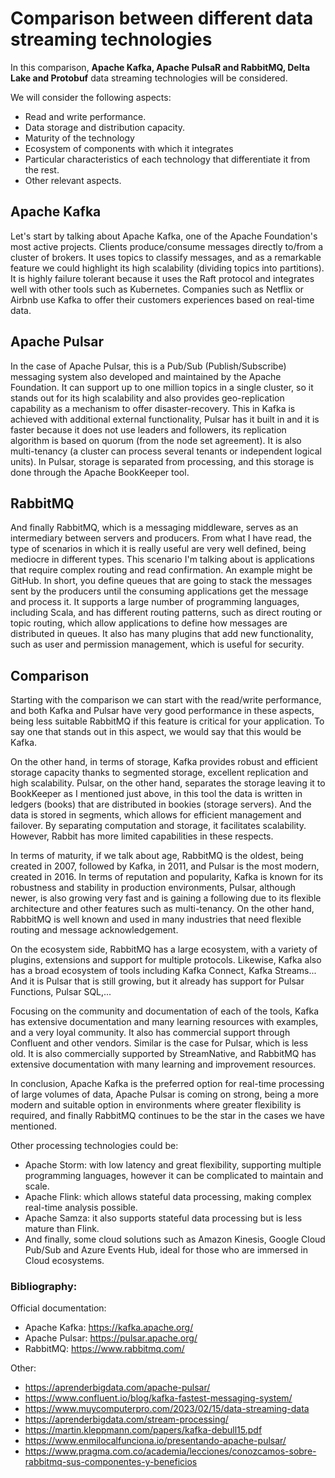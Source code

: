 # Comparison between different data streaming technologies

In this comparison, **Apache Kafka, Apache PulsaR and RabbitMQ, Delta Lake and Protobuf** data streaming technologies
will be considered.

We will consider the following aspects:
- Read and write performance.
- Data storage and distribution capacity.
- Maturity of the technology
- Ecosystem of components with which it integrates
- Particular characteristics of each technology that differentiate it from the rest.
- Other relevant aspects.

## Apache Kafka
Let's start by talking about Apache Kafka, one of the Apache Foundation's most active projects. Clients produce/consume
messages directly to/from a cluster of brokers. It uses topics to classify messages, and as a remarkable feature we
could highlight its high scalability (dividing topics into partitions). It is highly failure tolerant because it uses the
Raft protocol and integrates well with other tools such as Kubernetes. Companies such as Netflix or Airbnb use Kafka to
offer their customers experiences based on real-time data.


## Apache Pulsar
In the case of Apache Pulsar, this is a Pub/Sub (Publish/Subscribe) messaging system also developed and maintained by the
Apache Foundation. It can support up to one million topics in a single cluster, so it stands out for its high scalability
and also provides geo-replication capability as a mechanism to offer disaster-recovery. This in Kafka is achieved with
additional external functionality, Pulsar has it built in and it is faster because it does not use leaders and followers,
its replication algorithm is based on quorum (from the node set agreement). It is also multi-tenancy (a cluster can process
several tenants or independent logical units). In Pulsar, storage is separated from processing, and this storage is done
through the Apache BookKeeper tool.

## RabbitMQ
And finally RabbitMQ, which is a messaging middleware, serves as an intermediary between servers and producers. From what
I have read, the type of scenarios in which it is really useful are very well defined, being mediocre in different types.
This scenario I'm talking about is applications that require complex routing and read confirmation. An example might be
GitHub. In short, you define queues that are going to stack the messages sent by the producers until the consuming
applications get the message and process it. It supports a large number of programming languages, including Scala, and has
different routing patterns, such as direct routing or topic routing, which allow applications to define how messages are
distributed in queues. It also has many plugins that add new functionality, such as user and permission management, which
is useful for security.

## Comparison
Starting with the comparison we can start with the read/write performance, and both Kafka and Pulsar have very good
performance in these aspects, being less suitable RabbitMQ if this feature is critical for your application. To say one
that stands out in this aspect, we would say that this would be Kafka.

On the other hand, in terms of storage, Kafka provides robust and efficient storage capacity thanks to segmented storage,
excellent replication and high scalability. Pulsar, on the other hand, separates the storage leaving it to BookKeeper
as I mentioned just above, in this tool the data is written in ledgers (books) that are distributed in bookies (storage
servers). And the data is stored in segments, which allows for efficient management and failover. By separating computation
and storage, it facilitates scalability. However, Rabbit has more limited capabilities in these respects.

In terms of maturity, if we talk about age, RabbitMQ is the oldest, being created in 2007, followed by Kafka, in 2011,
and Pulsar is the most modern, created in 2016. In terms of reputation and popularity, Kafka is known for its robustness
and stability in production environments, Pulsar, although newer, is also growing very fast and is gaining a following
due to its flexible architecture and other features such as multi-tenancy. On the other hand, RabbitMQ is well known
and used in many industries that need flexible routing and message acknowledgement.

On the ecosystem side, RabbitMQ has a large ecosystem, with a variety of plugins, extensions and support for multiple
protocols. Likewise, Kafka also has a broad ecosystem of tools including Kafka Connect, Kafka Streams... And it is Pulsar
that is still growing, but it already has support for Pulsar Functions, Pulsar SQL,...

Focusing on the community and documentation of each of the tools, Kafka has extensive documentation and many learning
resources with examples, and a very loyal community. It also has commercial support through Confluent and other vendors.
Similar is the case for Pulsar, which is less old. It is also commercially supported by StreamNative, and RabbitMQ has
extensive documentation with many learning and improvement resources.

In conclusion, Apache Kafka is the preferred option for real-time processing of large volumes of data, Apache Pulsar is
coming on strong, being a more modern and suitable option in environments where greater flexibility is required, and
finally RabbitMQ continues to be the star in the cases we have mentioned.

Other processing technologies could be:

- Apache Storm: with low latency and great flexibility, supporting multiple programming languages, however it can be
complicated to maintain and scale.
- Apache Flink: which allows stateful data processing, making complex real-time analysis possible.
- Apache Samza: it also supports stateful data processing but is less mature than Flink.
- And finally, some cloud solutions such as Amazon Kinesis, Google Cloud Pub/Sub and Azure Events Hub, ideal for
those who are immersed in Cloud ecosystems.

### Bibliography:

Official documentation:
- Apache Kafka: https://kafka.apache.org/
- Apache Pulsar: https://pulsar.apache.org/
- RabbitMQ: https://www.rabbitmq.com/

Other:
- https://aprenderbigdata.com/apache-pulsar/
- https://www.confluent.io/blog/kafka-fastest-messaging-system/
- https://www.muycomputerpro.com/2023/02/15/data-streaming-data
- https://aprenderbigdata.com/stream-processing/
- https://martin.kleppmann.com/papers/kafka-debull15.pdf
- https://www.enmilocalfunciona.io/presentando-apache-pulsar/
- https://www.pragma.com.co/academia/lecciones/conozcamos-sobre-rabbitmq-sus-componentes-y-beneficios




